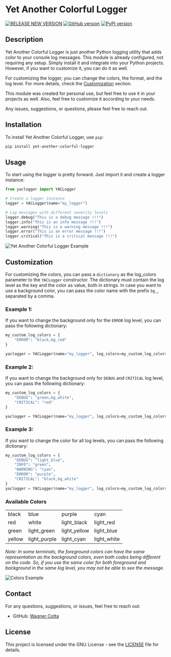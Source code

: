 # Yet Another Colorful Logger

[![RELEASE NEW VERSION](https://github.com/wagnercotta/yet_another_colorful_logger/actions/workflows/main.yml/badge.svg)](https://github.com/wagnercotta/yet_another_colorful_logger/actions/workflows/main.yml) [![GitHub version](https://badge.fury.io/gh/wagnercotta%2Fyet_another_colorful_logger.svg)](https://badge.fury.io/gh/wagnercotta%2Fyet_another_colorful_logger) [![PyPI version](https://badge.fury.io/py/yet-another-colorful-logger.svg)](https://badge.fury.io/py/yet-another-colorful-logger)

## Description

Yet Another Colorful Logger is just another Python logging utility that adds color to your console log messages. This module is already configured, not requiring any setup. Simply install it and integrate into your Python projects. However, if you want to customize it, you can do it as well.

For customizing the logger, you can change the colors, the format, and the log level. For more details, check the [Customization](#customization) section.

This module was created for personal use, but feel free to use it in your projects as well. 
Also, feel free to customize it according to your needs.

Any issues, suggestions, or questions, please feel free to reach out.

## Installation

To install Yet Another Colorful Logger, use `pip`:

```bash
pip install yet-another-colorful-logger
```

## Usage

To start using the logger is pretty forward. Just import it and create a logger instance:

```python
from yaclogger import YACLogger

# Create a logger instance
logger = YACLogger(name="my_logger")

# Log messages with different severity levels
logger.debug("This is a debug message !!!")
logger.info("This is an info message !!!")
logger.warning("This is a warning message !!!")
logger.error("This is an error message !!!")
logger.critical("This is a critical message !!!")
```

![Yet Another Colorful Logger Example](/docs/images/example.png "Yet Another Colorful Logger Example")

## Customization

For customizing the colors, you can pass a `dictionary` as the log_colors parameter to the `YACLogger` constructor. The dictionary must contain the log level as the key and the color as value, both in strings. In case you want to use a background color, you can pass the color name with the prefix `bg_`, separated by a comma. 

### Example 1:

If you want to change the background only for the `ERROR` log level, you can pass the following dictionary:

```python
my_custom_log_colors = {
    "ERROR": "black,bg_red"
}

yaclogger = YACLogger(name="my_logger", log_colors=my_custom_log_colors)
```

### Example 2:

If you want to change the background only for `DEBUG` and `CRITICAL` log level, you can pass the following dictionary:

```python
my_custom_log_colors = {
    "DEBUG": "green,bg_white",
    "CRITICAL": "red"
}

yaclogger = YACLogger(name="my_logger", log_colors=my_custom_log_colors)
```

### Example 3:
If you want to change the color for all log levels, you can pass the following dictionary:

```python
my_custom_log_colors = {
    "DEBUG": "light_blue",
    "INFO": "green",
    "WARNING": "cyan",
    "ERROR": "purple",
    "CRITICAL": "black,bg_white"
}
yaclogger = YACLogger(name="my_logger", log_colors=my_custom_log_colors)
```

### Available Colors

<table>
    <tbody>
        <tr>
            <td>black</td>
            <td>blue</td>
            <td>purple</td>
            <td>cyan</td>
        </tr>
        <tr>
            <td>red</td>
            <td>white</td>
            <td>light_black</td>
            <td>light_red</td>
        </tr>
        <tr>
            <td>green</td>
            <td>light_green</td>
            <td>light_yellow</td>
            <td>light_blue</td>
        </tr>
        <tr>
            <td>yellow</td>
            <td>light_purple</td>
            <td>light_cyan</td>
            <td>light_white</td>
        </tr>
    </tbody>
</table>

*Note: In some terminals, the foreground colors can have the same representation as the background colors, even both codes being different on the code. So, if you use the same color for both foreground and background in the same log level, you may not be able to see the message.*

![Colors Example](/docs/images/example2.png "Colors Example")

## Contact

For any questions, suggestions, or issues, feel free to reach out:

- GitHub: [Wagner Cotta](https://github.com/wagnercotta)

## License

This project is licensed under the GNU License - see the [LICENSE](LICENSE) file for details.
